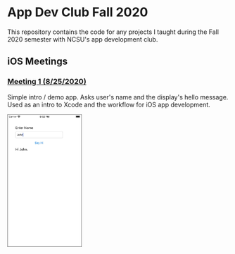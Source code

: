 # App Dev Club Fall 2020

This repository contains the code for any projects I taught during the Fall 2020 semester with NCSU's app development club.

## iOS Meetings

### [Meeting 1 (8/25/2020)](./TestApp)

Simple intro / demo app. Asks user's name and the display's hello message. Used as an intro to Xcode and the workflow for iOS app development.

<img src="TestApp/screenshot.jpg" height=300 />
